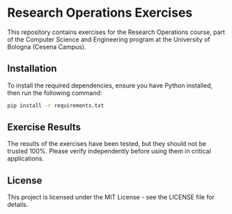 # Research Operations Exercises

This repository contains exercises for the Research Operations course, part of the Computer Science and Engineering program at the University of Bologna (Cesena Campus).

## Installation
To install the required dependencies, ensure you have Python installed, then run the following command:

```sh
pip install -r requirements.txt
```

## Exercise Results
The results of the exercises have been tested, but they should not be trusted 100%. Please verify independently before using them in critical applications.

## License
This project is licensed under the MIT License - see the LICENSE file for details.

